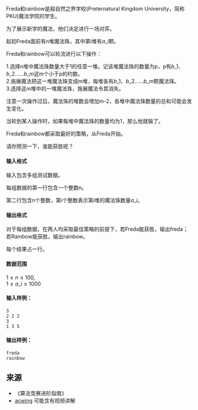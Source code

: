 Freda和rainbow是超自然之界学校(Preternatural Kingdom University，简称PKU)魔法学院的学生。

为了展示新学的魔法，他们决定进行一场对弈。

起初Freda面前有n堆魔法珠，其中第i堆有$a\_i$颗。

Freda和rainbow可以轮流进行以下操作：

1.选择n堆中魔法珠数量大于1的任意一堆。记该堆魔法珠的数量为p，p有$b\_1、b\_2……b\_m$这m个小于p的约数。  
2.施展魔法把这一堆魔法珠变成m堆，每堆各有$b\_1、b\_2……b\_m$颗魔法珠。  
3.选择这m堆中的一堆魔法珠，施展魔法令其消失。

注意一次操作过后，魔法珠的堆数会增加m-2，各堆中魔法珠数量的总和可能会发生变化。

当轮到某人操作时，如果每堆中魔法珠的数量均为1，那么他就输了。

Freda和rainbow都采取最好的策略，从Freda开始。

请你预测一下，谁能获胜呢？

#### 输入格式

输入包含多组测试数据。

每组数据的第一行包含一个整数n。

第二行包含n个整数，第i个整数表示第i堆的魔法珠数量$a\_i$。

#### 输出格式

对于每组数据，在两人均采取最佳策略的前提下，若Freda能获胜，输出freda；若Rainbow能获胜，输出rainbow。

每个结果占一行。

#### 数据范围

$1 \le n \le 100$,  
$1 \le a\_i \le 1000$

#### 输入样例：

```
3
2 2 2
3
1 3 5
```

#### 输出样例：

```
freda
rainbow
```

## 来源 
- 《算法竞赛进阶指南》
- [acwing](https://www.acwing.com/problem/content/237/) 可能含有视频讲解
